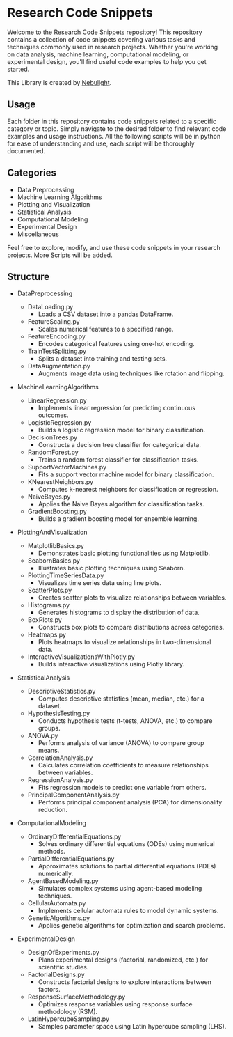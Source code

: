 # Research Code Snippets

Welcome to the Research Code Snippets repository! This repository contains a collection of code snippets covering various tasks and techniques commonly used in research projects. Whether you're working on data analysis, machine learning, computational modeling, or experimental design, you'll find useful code examples to help you get started.

This Library is created by [Nebulight](http://www.nebulight.info.gf).
## Usage
Each folder in this repository contains code snippets related to a specific category or topic. Simply navigate to the desired folder to find relevant code examples and usage instructions.
All the following scripts will be in python for ease of understanding and use, each script will be thoroughly documented.

## Categories
- Data Preprocessing
- Machine Learning Algorithms
- Plotting and Visualization
- Statistical Analysis
- Computational Modeling
- Experimental Design
- Miscellaneous

Feel free to explore, modify, and use these code snippets in your research projects.
More Scripts will be added.

## Structure

- DataPreprocessing
  - DataLoading.py
    - Loads a CSV dataset into a pandas DataFrame.
  - FeatureScaling.py
    - Scales numerical features to a specified range.
  - FeatureEncoding.py
    - Encodes categorical features using one-hot encoding.
  - TrainTestSplitting.py
    - Splits a dataset into training and testing sets.
  - DataAugmentation.py
    - Augments image data using techniques like rotation and flipping.

- MachineLearningAlgorithms
  - LinearRegression.py
    - Implements linear regression for predicting continuous outcomes.
  - LogisticRegression.py
    - Builds a logistic regression model for binary classification.
  - DecisionTrees.py
    - Constructs a decision tree classifier for categorical data.
  - RandomForest.py
    - Trains a random forest classifier for classification tasks.
  - SupportVectorMachines.py
    - Fits a support vector machine model for binary classification.
  - KNearestNeighbors.py
    - Computes k-nearest neighbors for classification or regression.
  - NaiveBayes.py
    - Applies the Naive Bayes algorithm for classification tasks.
  - GradientBoosting.py
    - Builds a gradient boosting model for ensemble learning.

- PlottingAndVisualization
  - MatplotlibBasics.py
    - Demonstrates basic plotting functionalities using Matplotlib.
  - SeabornBasics.py
    - Illustrates basic plotting techniques using Seaborn.
  - PlottingTimeSeriesData.py
    - Visualizes time series data using line plots.
  - ScatterPlots.py
    - Creates scatter plots to visualize relationships between variables.
  - Histograms.py
    - Generates histograms to display the distribution of data.
  - BoxPlots.py
    - Constructs box plots to compare distributions across categories.
  - Heatmaps.py
    - Plots heatmaps to visualize relationships in two-dimensional data.
  - InteractiveVisualizationsWithPlotly.py
    - Builds interactive visualizations using Plotly library.

- StatisticalAnalysis
  - DescriptiveStatistics.py
    - Computes descriptive statistics (mean, median, etc.) for a dataset.
  - HypothesisTesting.py
    - Conducts hypothesis tests (t-tests, ANOVA, etc.) to compare groups.
  - ANOVA.py
    - Performs analysis of variance (ANOVA) to compare group means.
  - CorrelationAnalysis.py
    - Calculates correlation coefficients to measure relationships between variables.
  - RegressionAnalysis.py
    - Fits regression models to predict one variable from others.
  - PrincipalComponentAnalysis.py
    - Performs principal component analysis (PCA) for dimensionality reduction.

- ComputationalModeling
  - OrdinaryDifferentialEquations.py
    - Solves ordinary differential equations (ODEs) using numerical methods.
  - PartialDifferentialEquations.py
    - Approximates solutions to partial differential equations (PDEs) numerically.
  - AgentBasedModeling.py
    - Simulates complex systems using agent-based modeling techniques.
  - CellularAutomata.py
    - Implements cellular automata rules to model dynamic systems.
  - GeneticAlgorithms.py
    - Applies genetic algorithms for optimization and search problems.

- ExperimentalDesign
  - DesignOfExperiments.py
    - Plans experimental designs (factorial, randomized, etc.) for scientific studies.
  - FactorialDesigns.py
    - Constructs factorial designs to explore interactions between factors.
  - ResponseSurfaceMethodology.py
    - Optimizes response variables using response surface methodology (RSM).
  - LatinHypercubeSampling.py
    - Samples parameter space using Latin hypercube sampling (LHS).
